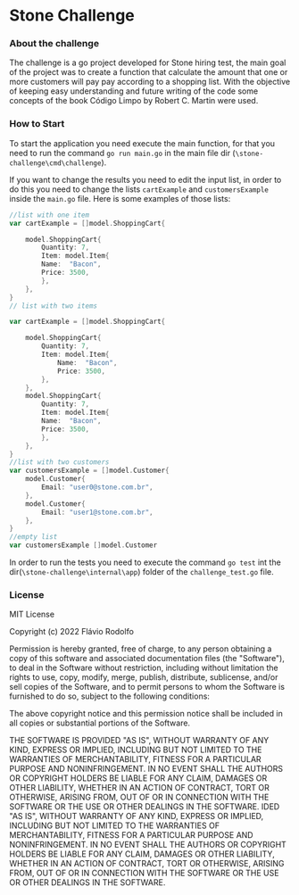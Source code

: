 # Stone Challenge

### About the challenge
The challenge is a go project developed for Stone hiring test, the main goal of the project was to create a function that calculate the amount that one or more customers will pay pay according to a shopping list.
With the objective of keeping easy understanding and future writing of the code some concepts of the book Código Limpo by Robert C. Martin were used.

### How to Start
To start the application you need execute the main function, for that you need to run the command ``go run main.go`` in the main file dir (``\stone-challenge\cmd\challenge``).

If you want to change the results you need to edit the input list, in order to do this you need to change the lists ``cartExample`` and ``customersExample`` inside the ``main.go`` file. Here is some examples of those lists:
```go
//list with one item
var cartExample = []model.ShoppingCart{

    model.ShoppingCart{
        Quantity: 7,
        Item: model.Item{
        Name:  "Bacon",
        Price: 3500,
        },
    },
}
// list with two items

var cartExample = []model.ShoppingCart{

    model.ShoppingCart{
        Quantity: 7,
        Item: model.Item{
            Name:  "Bacon",
            Price: 3500,
        },
    },
    model.ShoppingCart{
        Quantity: 7,
		Item: model.Item{
        Name:  "Bacon",
        Price: 3500,
        },
    },
}
//list with two customers
var customersExample = []model.Customer{
    model.Customer{
        Email: "user0@stone.com.br",
	},
    model.Customer{
        Email: "user1@stone.com.br",
    },
}
//empty list
var customersExample []model.Customer
```

In order to run the tests you need to execute the command ``go test`` int the dir(``\stone-challenge\internal\app``) folder of the ``challenge_test.go`` file.

### License
MIT License

Copyright (c) 2022 Flávio Rodolfo

Permission is hereby granted, free of charge, to any person obtaining a copy
of this software and associated documentation files (the "Software"), to deal
in the Software without restriction, including without limitation the rights
to use, copy, modify, merge, publish, distribute, sublicense, and/or sell
copies of the Software, and to permit persons to whom the Software is
furnished to do so, subject to the following conditions:

The above copyright notice and this permission notice shall be included in all
copies or substantial portions of the Software.

THE SOFTWARE IS PROVIDED "AS IS", WITHOUT WARRANTY OF ANY KIND, EXPRESS OR
IMPLIED, INCLUDING BUT NOT LIMITED TO THE WARRANTIES OF MERCHANTABILITY,
FITNESS FOR A PARTICULAR PURPOSE AND NONINFRINGEMENT. IN NO EVENT SHALL THE
AUTHORS OR COPYRIGHT HOLDERS BE LIABLE FOR ANY CLAIM, DAMAGES OR OTHER
LIABILITY, WHETHER IN AN ACTION OF CONTRACT, TORT OR OTHERWISE, ARISING FROM,
OUT OF OR IN CONNECTION WITH THE SOFTWARE OR THE USE OR OTHER DEALINGS IN THE
SOFTWARE.
IDED "AS IS", WITHOUT WARRANTY OF ANY KIND, EXPRESS OR IMPLIED, INCLUDING BUT NOT LIMITED TO THE WARRANTIES OF MERCHANTABILITY, FITNESS FOR A PARTICULAR PURPOSE AND NONINFRINGEMENT. IN NO EVENT SHALL THE AUTHORS OR COPYRIGHT HOLDERS BE LIABLE FOR ANY CLAIM, DAMAGES OR OTHER LIABILITY, WHETHER IN AN ACTION OF CONTRACT, TORT OR OTHERWISE, ARISING FROM, OUT OF OR IN CONNECTION WITH THE SOFTWARE OR THE USE OR OTHER DEALINGS IN THE SOFTWARE.
